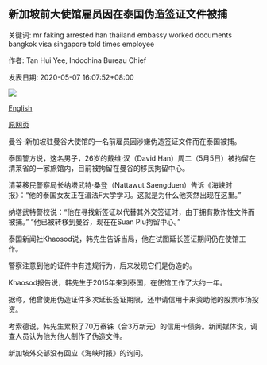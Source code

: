 ## 新加坡前大使馆雇员因在泰国伪造签证文件被捕

关键词: mr faking arrested han thailand embassy worked documents bangkok visa singapore told times employee

作者: Tan Hui Yee, Indochina Bureau Chief

发表日期: 2020-05-07 16:07:52+08:00

![](https://www.straitstimes.com/sites/default/files/styles/x_large/public/articles/2020/05/07/ym-david-070520.jpg?itok=HdVwDhuE)

[English](Former%20Singapore%20embassy%20employee%20arrested%20for%20faking%20visa%20documents%20in%20Thailand.md)

[原网页](https://www.straitstimes.com/asia/se-asia/former-singapore-embassy-employee-arrested-for-faking-visa-documents-in-thailand)

曼谷-新加坡驻曼谷大使馆的一名前雇员因涉嫌伪造签证文件而在泰国被捕。

泰国警方说，这名男子，26岁的戴维·汉（David Han）周二（5月5日）被拘留在清莱省的一家旅馆内，目前被拘留在曼谷的移民拘留中心。

清莱移民警察局长纳塔武特·桑登（Nattawut Saengduen）告诉《海峡时报》：“他的泰国女友正在湄法F大学学习。这就是为什么他突然出现在这里。”

纳塔武特警校说：“他在寻找新签证以代替其外交签证时，由于拥有欺诈性文件而被捕。” “他已被转移到曼谷，现在在Suan Plu拘留中心。”

泰国新闻社Khaosod说，韩先生告诉当局，他在试图延长签证期间仍在使馆工作。

警察注意到他的证件中有违规行为，后来发现它们是伪造的。

Khaosod报告说，韩先生于2015年来到泰国，在使馆工作了大约一年。

据称，他曾使用伪造证件多次延长签证期限，还申请信用卡来资助他的股票市场投资。

考索德说，韩先生累积了70万泰铢（合3万新元）的信用卡债务。新闻媒体说，调查人员认为他为他人制作了伪造文件。

新加坡外交部没有回应《海峡时报》的询问。